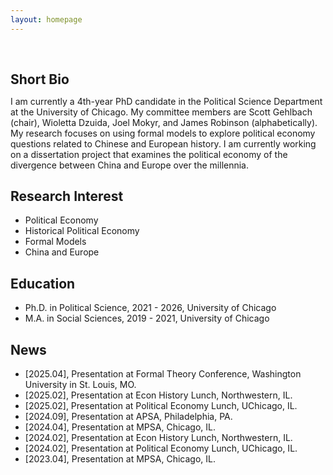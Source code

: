 ```yaml
---
layout: homepage
---
```


<h1 id="about-me"></h1>

<h2 style="margin: 60px 0px 10px;">Short Bio</h2>

I am currently a 4th-year PhD candidate in the Political Science Department at the University of Chicago. My committee members are Scott Gehlbach (chair), Wioletta Dzuida, Joel Mokyr, and James Robinson (alphabetically). My research focuses on using formal models to explore political economy questions related to Chinese and European history. I am currently working on a dissertation project that examines the political economy of the divergence between China and Europe over the millennia.

## Research Interest

- Political Economy 
- Historical Political Economy
- Formal Models
- China and Europe

## Education
- Ph.D. in Political Science, 2021 - 2026, University of Chicago
- M.A. in Social Sciences, 2019 - 2021, University of Chicago

## News
- [2025.04], Presentation at Formal Theory Conference, Washington University in St. Louis, MO.
- [2025.02], Presentation at Econ History Lunch, Northwestern, IL. 
- [2025.02], Presentation at Political Economy Lunch, UChicago, IL.
- [2024.09], Presentation at APSA, Philadelphia, PA.
- [2024.04], Presentation at MPSA, Chicago, IL.
- [2024.02], Presentation at Econ History Lunch, Northwestern, IL.
- [2024.02], Presentation at Political Economy Lunch, UChicago, IL.
- [2023.04], Presentation at MPSA, Chicago, IL.
